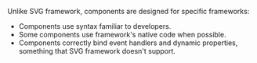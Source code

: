 Unlike SVG framework, components are designed for specific frameworks:

- Components use syntax familiar to developers.
- Some components use framework's native code when possible.
- Components correctly bind event handlers and dynamic properties, something that SVG framework doesn't support.
